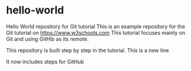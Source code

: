 # hello-world
Hello World repository for Git tutorial
This is an example repository for the Git tutorial on https://www.w3schools.com
This tutorial focuses mainly on Git and using GitHib as its remote.

This repository is built step by step in the tutorial.
This is a new line

It now includes steps for GitHub
